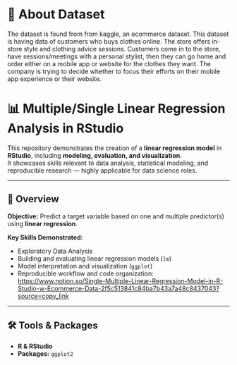 # 💽 About Dataset 
The dataset is found from from kaggle, an ecommerce dataset. This dataset is having data of customers who buys clothes online.
The store offers in-store style and clothing advice sessions.
Customers come in to the store, have sessions/meetings with a personal stylist, then they can go home and order either on a mobile app or website for the clothes they want.
The company is trying to decide whether to focus their efforts on their mobile app experience or their website.

# 📊 Multiple/Single Linear Regression Analysis in RStudio

This repository demonstrates the creation of a **linear regression model** in **RStudio**, including **modeling, evaluation, and visualization**.  
It showcases skills relevant to data analysis, statistical modeling, and reproducible research — highly applicable for data science roles.

---

## 🚀 Overview

**Objective:** Predict a target variable based on one and multiple predictor(s) using **linear regression**.  

**Key Skills Demonstrated:**
- Exploratory Data Analysis 
- Building and evaluating linear regression models (`lm`)
- Model interpretation and visualization (`ggplot`)
- Reproducible workflow and code organization:
  https://www.notion.so/Single-Multiple-Linear-Regression-Model-in-R-Studio-w-Ecommerce-Data-2f5c513841c84ba7b43a7a48c8437043?source=copy_link

---

## 🛠 Tools & Packages

- **R & RStudio**
- **Packages:** `ggplot2`
